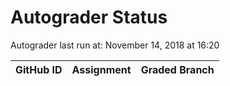 # Autograder Status
Autograder last run at: November 14, 2018 at 16:20

| GitHub ID | Assignment | Graded Branch |
|-----------|------------|---------------|
